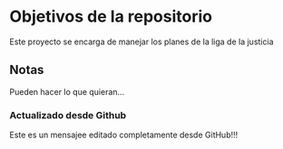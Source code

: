 # Objetivos de la repositorio

Este proyecto se encarga de manejar los planes de la liga de la justicia


## Notas
Pueden hacer lo que quieran...

### Actualizado desde  Github
Este es un mensajee  editado completamente  desde GitHub!!!
